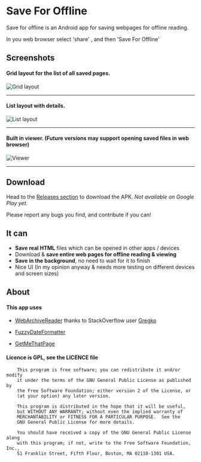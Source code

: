 # Save For Offline

Save for offline is an Android app for saving webpages for offline reading.

In you web browser select 'share' , and then 'Save For Offline'

## Screenshots
#### Grid layout for the list of all saved pages.
![Grid layout](https://raw.githubusercontent.com/JonasCz/save-for-offline/master/screenshots/gridlayout.png)
***

#### List layout with details.
![List layout](https://raw.githubusercontent.com/JonasCz/save-for-offline/master/screenshots/listlayout.png)
***

#### Built in viewer. (Future versions may support opening saved files in web browser)
![Viewer](https://raw.githubusercontent.com/JonasCz/save-for-offline/master/screenshots/viewer.png)
***


## Download

Head to the [Releases section](http://github.com/JonasCz/save-for-offline/releases) to download the APK.  *Not available on Google Play yet.*

Please report any bugs you find, and contribute if you can!


## It can

* **Save real HTML**  files which can be opened in other apps / devices
* Download & **save entire web pages for offline reading & viewing**
* **Save in the background**, no need to wait for it to finish
* Nice UI (In my opinion anyway & needs more testing on different devices and screen sizes)

## About

#### This app uses

*  [WebArchiveReader](http://github.com/gregko/webArchiveReader/) thanks to StackOverflow user [Gregko](http://github.com/JonasCz/save-for-offline/releases)

* [FuzzyDateFormatter](http://github.com/igstan/fuzzyDateFormatter/)

* [GetMeThatPage](https://github.com/PramodKhare/GetMeThatPage/)

#### Licence is GPL, see the LICENCE file

```
    This program is free software; you can redistribute it and/or modify
    it under the terms of the GNU General Public License as published by
    the Free Software Foundation; either version 2 of the License, or
    (at your option) any later version.

    This program is distributed in the hope that it will be useful,
    but WITHOUT ANY WARRANTY; without even the implied warranty of
    MERCHANTABILITY or FITNESS FOR A PARTICULAR PURPOSE.  See the
    GNU General Public License for more details.

    You should have received a copy of the GNU General Public License along
    with this program; if not, write to the Free Software Foundation, Inc.,
    51 Franklin Street, Fifth Floor, Boston, MA 02110-1301 USA.
```

